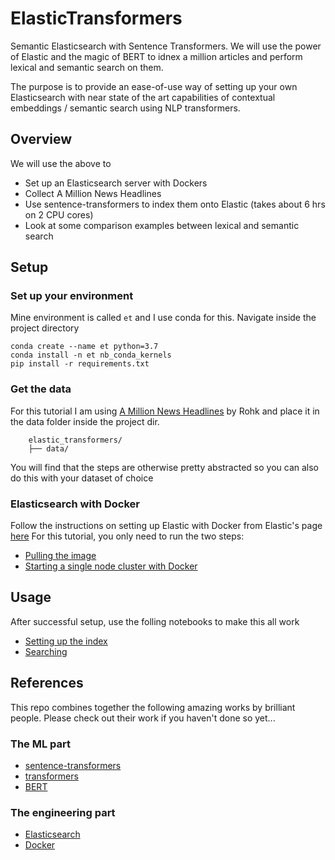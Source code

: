 # ElasticTransformers
Semantic Elasticsearch with Sentence Transformers. We will use the power of Elastic and the magic of BERT to idnex a million articles and perform lexical and semantic search on them.  

The purpose is to provide an ease-of-use way of setting up your own Elasticsearch with near state of the art capabilities of contextual embeddings / semantic search using NLP transformers.  

## Overview
We will use the above to 
- Set up an Elasticsearch server with Dockers
- Collect A Million News Headlines
- Use sentence-transformers to index them onto Elastic (takes about 6 hrs on 2 CPU cores)
- Look at some comparison examples between lexical and semantic search

## Setup
### Set up your environment
Mine environment is called `et` and I use conda for this. Navigate inside the project directory
```
conda create --name et python=3.7  
conda install -n et nb_conda_kernels  
pip install -r requirements.txt
```

### Get the data
For this tutorial I am using [A Million News Headlines](https://www.kaggle.com/therohk/million-headlines "Kaggle A Million News Headlines") by Rohk and place it in the data folder inside the project dir.   

	    elastic_transformers/
	    ├── data/

You will find that the steps are otherwise pretty abstracted so you can also do this with your dataset of choice

### Elasticsearch with Docker
Follow the instructions on setting up Elastic with Docker from Elastic's page [here](https://www.elastic.co/guide/en/elasticsearch/reference/current/docker.html)
For this tutorial, you only need to run the two steps:
 - [Pulling the image](https://www.elastic.co/guide/en/elasticsearch/reference/current/docker.html#_pulling_the_image)
 - [Starting a single node cluster with Docker](https://www.elastic.co/guide/en/elasticsearch/reference/current/docker.html#docker-cli-run-dev-mode)

## Usage
After successful setup, use the folling notebooks to make this all work  
- [Setting up the index](../master/notebooks/Setting_up_ElasticTransformers.ipynb)
- [Searching](../master/notebooks/Searching_with_ElasticTransformers.ipynb)

## References
This repo combines together the following amazing works by brilliant people. Please check out their work if you haven't done so yet...

### The ML part
- [sentence-transformers](https://github.com/UKPLab/sentence-transformers)  
- [transformers](https://github.com/huggingface/transformers)  
- [BERT](https://github.com/google-research/bert)
### The engineering part
- [Elasticsearch](https://www.elastic.co/home)  
- [Docker](https://hub.docker.com)
